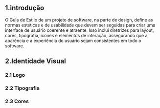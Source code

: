 ## 1.introdução
O Guia de Estilo de um projeto de software, na parte de design, define as normas estéticas e de usabilidade que devem ser seguidas para criar uma interface de usuário coerente e atraente. Isso inclui diretrizes para layout, cores, tipografia, ícones e elementos de interação, assegurando que a aparência e a experiência do usuário sejam consistentes em todo o software.

## 2.Identidade Visual
### 2.1 Logo
### 2.2 Tipografia
### 2.3 Cores
